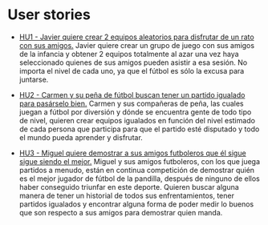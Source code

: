 # User stories

- [HU1 - Javier quiere crear 2 equipos aleatorios para disfrutar de un rato con sus amigos.](https://github.com/manujurado1/SportsBar-IV/issues/2)
Javier quiere crear un grupo de juego con sus amigos de la infancia y obtener 2 equipos totalmente al azar una vez haya seleccionado quienes de sus amigos pueden asistir a esa sesión.
No importa el nivel de cada uno, ya que el fútbol es sólo la excusa para juntarse.

- [HU2 - Carmen y su peña de fútbol buscan tener un partido igualado para pasárselo bien.](https://github.com/manujurado1/SportsBar-IV/issues/3)
Carmen y sus compañeras de peña, las cuales juegan a fútbol por diversión y dónde se encuentra gente de todo tipo de nivel, quieren crear equipos igualados en función del nivel estimado de cada persona que participa para que el partido esté disputado y todo el mundo pueda aprender y disfrutar.

- [HU3 - Miguel quiere demostrar a sus amigos futboleros que él sigue sigue siendo el mejor.](https://github.com/manujurado1/SportsBar-IV/issues/4) 
Miguel y sus amigos futboleros, con los que juega partidos a menudo, están en continua competición de demostrar quién es el mejor jugador de fútbol de la pandilla, después de ninguno de ellos haber conseguido triunfar en este deporte. Quieren buscar alguna manera de tener un historial de todos sus enfrentamientos, tener partidos igualados y encontrar alguna forma de poder medir lo buenos que son respecto a sus amigos para demostrar quien manda.

